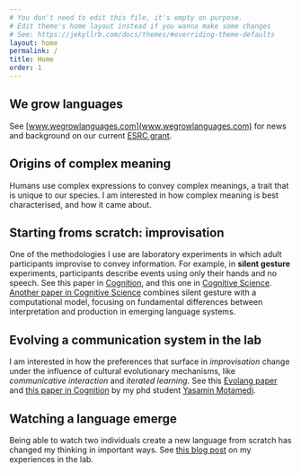 ```yaml
---
# You don't need to edit this file, it's empty on purpose.
# Edit theme's home layout instead if you wanna make some changes
# See: https://jekyllrb.com/docs/themes/#overriding-theme-defaults
layout: home
permalink: /
title: Home
order: 1
---
```


## We grow languages 

See [www.wegrowlanguages.com](www.wegrowlanguages.com) for news and background on our current [ESRC grant](https://gtr.ukri.org/person/644282F1-3016-4A1F-A191-2EDB3870C391).

## Origins of complex meaning

Humans use complex expressions to convey complex meanings, a trait that is unique to our species. I am interested in how complex meaning is best characterised, and how it came about. 

## Starting froms scratch: improvisation 

One of the methodologies I use are laboratory experiments in which adult participants improvise to convey information. For example, in **silent gesture** experiments, participants describe events using only their hands and no speech. See this paper in [Cognition](http://www.sciencedirect.com/science/article/pii/S0010027714000432), and this one in [Cognitive Science](http://onlinelibrary.wiley.com/doi/10.1111/cogs.12441/full). [Another paper in Cognitive Science](https://onlinelibrary.wiley.com/doi/full/10.1111/cogs.12732?casa_token=vD9l93ny4d0AAAAA%3A_Pi5_tQ1ZWxppY2eBsZGUt3-Q4Am9XQrDPgYmO-RIOGxiIqXBYLeQT7CnMKA3N3mka83ZWulGDrTIA) combines silent gesture with a computational model, focusing on fundamental differences between interpretation and production in emerging language systems.  

## Evolving a communication system in the lab

I am interested in how the preferences that surface in *improvisation* change under the influence of cultural evolutionary mechanisms, like *communicative interaction* and *iterated learning*. See this [Evolang paper](http://www.research.ed.ac.uk/portal/files/24545060/SCHOUWSTRA_etal_2016_ELPIC_FROM_NATURAL_ORDER_TO_CONVENTION.pdf) and [this paper in Cognition](https://www.sciencedirect.com/science/article/pii/S0010027719301234) by my phd student [Yasamin Motamedi](https://ymotamedi.github.io/).

## Watching a language emerge

Being able to watch two individuals create a new language from scratch has changed my thinking in important ways. See [this blog post](https://www.ayearofconversation.com/blog/conversation-without-words) on my experiences in the lab. 

